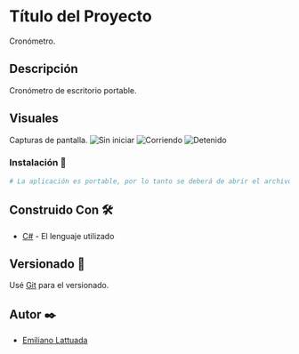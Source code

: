 # Título del Proyecto

Cronómetro.

## Descripción

Cronómetro de escritorio portable.

## Visuales

Capturas de pantalla.
![Sin iniciar](https://github.com/emylattuada/Stopwatch/assets/115059905/3c2c82a2-6ad1-4328-a68d-30217b2deee2)
![Corriendo](https://github.com/emylattuada/Stopwatch/assets/115059905/d7b10605-9a35-4a84-a45d-19d0af5ad62f)
![Detenido](https://github.com/emylattuada/Stopwatch/assets/115059905/eb7af71d-b647-46f7-a1e6-990af5c2c234)

### Instalación 🔧

```bash
# La aplicación es portable, por lo tanto se deberá de abrir el archivo .exe para poder hacer uso de este.

```

## Construido Con 🛠️

- [C#](https://dotnet.microsoft.com/es-es/languages/csharp) - El lenguaje utilizado

## Versionado 📌

Usé [Git](https://git-scm.com) para el versionado. 

## Autor ✒️

- [Emiliano Lattuada](https://github.com/emylattuada)

